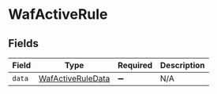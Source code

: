 # WafActiveRule


## Fields

| Field                                                         | Type                                                          | Required                                                      | Description                                                   |
| ------------------------------------------------------------- | ------------------------------------------------------------- | ------------------------------------------------------------- | ------------------------------------------------------------- |
| `data`                                                        | [WafActiveRuleData](../../models/shared/wafactiveruledata.md) | :heavy_minus_sign:                                            | N/A                                                           |